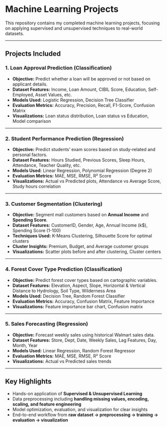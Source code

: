 # Machine Learning Projects

This repository contains my completed machine learning projects, focusing on applying supervised and unsupervised techniques to real-world datasets.

---

## Projects Included

### 1. Loan Approval Prediction (Classification)
- **Objective:** Predict whether a loan will be approved or not based on applicant details.  
- **Dataset Features:** Income, Loan Amount, CIBIL Score, Education, Self-Employed, Asset Values, etc.  
- **Models Used:** Logistic Regression, Decision Tree Classifier  
- **Evaluation Metrics:** Accuracy, Precision, Recall, F1-Score, Confusion Matrix  
- **Visualizations:** Loan status distribution, Loan status vs Education, Model comparison  

---

### 2. Student Performance Prediction (Regression)
- **Objective:** Predict students’ exam scores based on study-related and personal factors.  
- **Dataset Features:** Hours Studied, Previous Scores, Sleep Hours, Attendance, Teacher Quality, etc.  
- **Models Used:** Linear Regression, Polynomial Regression (Degree 2)  
- **Evaluation Metrics:** MAE, MSE, RMSE, R² Score  
- **Visualizations:** Actual vs Predicted plots, Attendance vs Average Score, Study hours correlation  

---

### 3. Customer Segmentation (Clustering)
- **Objective:** Segment mall customers based on **Annual Income** and **Spending Score**.  
- **Dataset Features:** CustomerID, Gender, Age, Annual Income (k$), Spending Score (1-100)  
- **Techniques Used:** K-Means Clustering, Silhouette Score for optimal clusters  
- **Cluster Insights:** Premium, Budget, and Average customer groups  
- **Visualizations:** Scatter plots before and after clustering, Cluster centers  

---

### 4. Forest Cover Type Prediction (Classification)
- **Objective:** Predict forest cover types based on cartographic variables.  
- **Dataset Features:** Elevation, Aspect, Slope, Horizontal & Vertical Distance to Hydrology, Soil Type, Wilderness Area  
- **Models Used:** Decision Tree, Random Forest Classifier  
- **Evaluation Metrics:** Accuracy, Confusion Matrix, Feature Importance  
- **Visualizations:** Feature importance bar chart, Confusion matrix  

---

### 5. Sales Forecasting (Regression)
- **Objective:** Forecast weekly sales using historical Walmart sales data.  
- **Dataset Features:** Store, Dept, Date, Weekly Sales, Lag Features, Day, Month, Year  
- **Models Used:** Linear Regression, Random Forest Regressor  
- **Evaluation Metrics:** MAE, MSE, RMSE, R² Score  
- **Visualizations:** Actual vs Predicted sales trends  

---

## Key Highlights
- Hands-on application of **Supervised & Unsupervised Learning**  
- Data preprocessing including **handling missing values, encoding, scaling, and feature engineering**  
- Model optimization, evaluation, and visualization for clear insights  
- End-to-end workflow from **raw dataset → preprocessing → training → evaluation → visualization**
